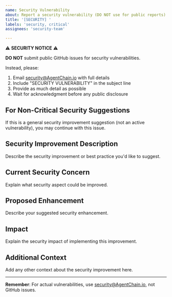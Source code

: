 ```yaml
---
name: Security Vulnerability
about: Report a security vulnerability (DO NOT use for public reports)
title: '[SECURITY] '
labels: 'security, critical'
assignees: 'security-team'

---
```


⚠️ **SECURITY NOTICE** ⚠️

**DO NOT** submit public GitHub issues for security vulnerabilities.

Instead, please:

1. Email security@AgentChain.io with full details
2. Include "SECURITY VULNERABILITY" in the subject line
3. Provide as much detail as possible
4. Wait for acknowledgment before any public disclosure

## For Non-Critical Security Suggestions

If this is a general security improvement suggestion (not an active vulnerability), you may continue with this issue.

## Security Improvement Description
Describe the security improvement or best practice you'd like to suggest.

## Current Security Concern
Explain what security aspect could be improved.

## Proposed Enhancement
Describe your suggested security enhancement.

## Impact
Explain the security impact of implementing this improvement.

## Additional Context
Add any other context about the security improvement here.

---

**Remember**: For actual vulnerabilities, use security@AgentChain.io, not GitHub issues.